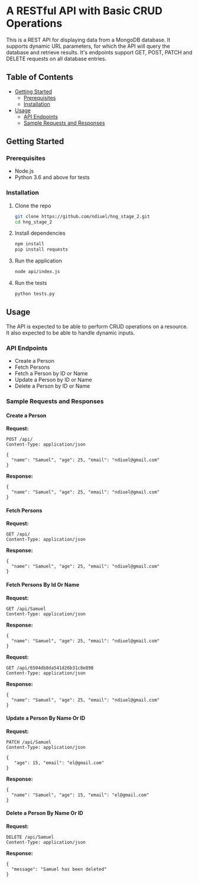 # A RESTful API with Basic CRUD Operations

This is a REST API for displaying data from a MongoDB database. It supports dynamic URL parameters, for which the API will query the database and retrieve results. It's endpoints support GET, POST, PATCH and DELETE requests on all database entries.


## Table of Contents

- [Getting Started](#getting-started)
  - [Prerequisites](#prerequisites)
  - [Installation](#installation)
- [Usage](#usage)
  - [API Endpoints](#api-endpoints)
  - [Sample Requests and Responses](#sample-requests-and-responses)

## Getting Started

### Prerequisites

- Node.js
- Python 3.6 and above for tests

### Installation

1. Clone the repo
   ```bash
   git clone https://github.com/ndiuel/hng_stage_2.git
   cd hng_stage_2
   ```
2. Install dependencies
   ```bash
   npm install
   pip install requests 
   ```
4. Run the application
   ```bash
   node api/index.js 
   ```
4. Run the tests
   ```bash
   python tests.py
   ```

## Usage

The API is expected to be able to perform CRUD operations on a resource. It also expected to be able to handle dynamic inputs.

### API Endpoints

- Create a Person
- Fetch Persons
- Fetch a Person by ID or Name
- Update a Person by ID or Name
- Delete a Person by ID or Name


### Sample Requests and Responses

#### Create a Person

**Request:**

```http
POST /api/
Content-Type: application/json

{
  "name": "Samuel", "age": 25, "email": "ndiuel@gmail.com"
}
```

**Response:**

```http
{
  "name": "Samuel", "age": 25, "email": "ndiuel@gmail.com"
}
```

#### Fetch Persons

**Request:**

```http
GET /api/
Content-Type: application/json
```

**Response:**

```http
{
  "name": "Samuel", "age": 25, "email": "ndiuel@gmail.com"
}
```

#### Fetch Persons By Id Or Name

**Request:**

```http
GET /api/Samuel
Content-Type: application/json
```

**Response:**

```http
{
  "name": "Samuel", "age": 25, "email": "ndiuel@gmail.com"
}
```

**Request:**

```http
GET /api/6504db8da541d26b31c8e898
Content-Type: application/json
```

**Response:**

```http
{
  "name": "Samuel", "age": 25, "email": "ndiuel@gmail.com"
}
```

#### Update a Person By Name Or ID

**Request:**

```http
PATCH /api/Samuel
Content-Type: application/json

{
   "age": 15, "email": "el@gmail.com"
}
```

**Response:**

```http
{
  "name": "Samuel", "age": 15, "email": "el@gmail.com"
}
```

#### Delete a Person By Name Or ID

**Request:**

```http
DELETE /api/Samuel
Content-Type: application/json
```

**Response:**

```http
{
  "message": "Samuel has been deleted"
}
```